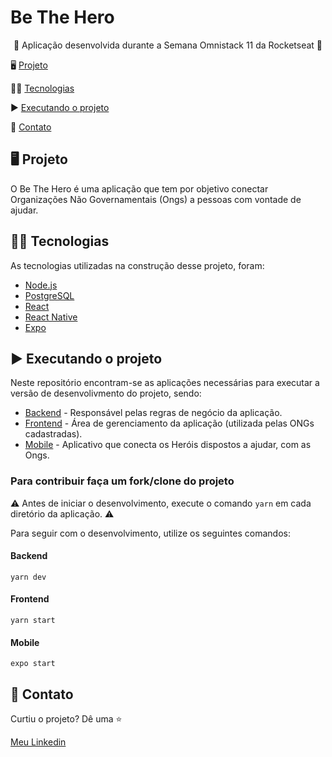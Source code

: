# Be The Hero

<p align="center">
  🚀 Aplicação desenvolvida durante a Semana Omnistack 11 da Rocketseat 🚀
</p>




🖥 <a href="#-projeto">Projeto</a>

👨‍💻 <a href="#-tecnologias">Tecnologias</a>

▶ <a href="#-executando-o-projeto">Executando o projeto</a>

📲 <a href="#-contato">Contato</a>


## 🖥 Projeto

O Be The Hero é uma aplicação que tem por objetivo conectar Organizações Não Governamentais (Ongs) a pessoas com vontade de ajudar.


## 👨‍💻 Tecnologias

As tecnologias utilizadas na construção desse projeto, foram:

- [Node.js](https://nodejs.org/en/)
- [PostgreSQL](https://www.postgresql.org/)
- [React](https://reactjs.org)
- [React Native](https://facebook.github.io/react-native/)
- [Expo](https://expo.io/)


## ▶ Executando o projeto

Neste repositório encontram-se as aplicações necessárias para executar a versão de desenvolivmento do projeto, sendo:

- [Backend](https://github.com/renanfelipedev/beTheHero/tree/master/backend) - Responsável pelas regras de negócio da aplicação.
- [Frontend](https://github.com/renanfelipedev/beTheHero/tree/master/frontend) - Área de gerenciamento da aplicação (utilizada pelas ONGs cadastradas).
- [Mobile](https://github.com/renanfelipedev/beTheHero/tree/master/mobile) - Aplicativo que conecta os Heróis dispostos a ajudar, com as Ongs.

### Para contribuir faça um fork/clone do projeto

⚠ Antes de iniciar o desenvolvimento, execute o comando `yarn` em cada diretório da aplicação. ⚠

Para seguir com o desenvolvimento, utilize os seguintes comandos:

#### Backend 

`yarn dev`

#### Frontend 

`yarn start`

#### Mobile 

`expo start`

## 📲 Contato

Curtiu o projeto? Dê uma ⭐

[Meu Linkedin](https://www.linkedin.com/in/renanfbdantas/)
